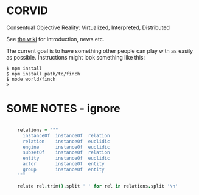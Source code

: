 # CORVID
Consentual Objective Reality: Virtualized, Interpreted, Distributed

See [the wiki](https://github.com/ProjectCORVID/CORVID/wiki) for introduction, news etc.

The current goal is to have something other people can play with as easily as possible. Instructions might look something like this:

    $ npm install
    $ npm install path/to/finch
    $ node world/finch
    > 


# SOME NOTES - ignore

```coffeescript

    relations = """
      instanceOf  instanceOf  relation
      relation    instanceOf  euclidic
      engine      instanceOf  euclidic
      subsetOf    instanceOf  relation
      entity      instanceOf  euclidic
      actor       instanceOf  entity
      group       instanceOf  entity
    """

    relate rel.trim().split ' ' for rel in relations.split '\n'

```
